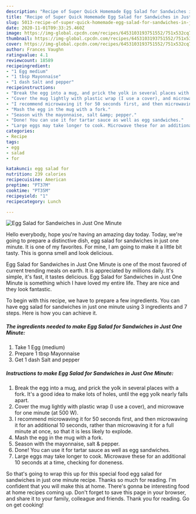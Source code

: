 ```yaml
---
description: "Recipe of Super Quick Homemade Egg Salad for Sandwiches in Just One Minute"
title: "Recipe of Super Quick Homemade Egg Salad for Sandwiches in Just One Minute"
slug: 5013-recipe-of-super-quick-homemade-egg-salad-for-sandwiches-in-just-one-minute
date: 2020-11-01T09:33:25.460Z
image: https://img-global.cpcdn.com/recipes/6453103193751552/751x532cq70/egg-salad-for-sandwiches-in-just-one-minute-recipe-main-photo.jpg
thumbnail: https://img-global.cpcdn.com/recipes/6453103193751552/751x532cq70/egg-salad-for-sandwiches-in-just-one-minute-recipe-main-photo.jpg
cover: https://img-global.cpcdn.com/recipes/6453103193751552/751x532cq70/egg-salad-for-sandwiches-in-just-one-minute-recipe-main-photo.jpg
author: Frances Vaughn
ratingvalue: 4.1
reviewcount: 18589
recipeingredient:
- "1 Egg medium"
- "1 tbsp Mayonnaise"
- "1 dash Salt and pepper"
recipeinstructions:
- "Break the egg into a mug, and prick the yolk in several places with a fork.  It&#39;s a good idea to make lots of holes, until the egg yolk nearly falls apart."
- "Cover the mug lightly with plastic wrap (I use a cover), and microwave for one minute (at 500 W)."
- "I recommend microwaving it for 50 seconds first, and then microwaving it for an additional 10 seconds, rather than microwaving it for a full minute at once, so that it is less likely to explode."
- "Mash the egg in the mug with a fork."
- "Season with the mayonnaise, salt &amp; pepper."
- "Done! You can use it for tartar sauce as well as egg sandwiches."
- "Large eggs may take longer to cook. Microwave these for an additional 10 seconds at a time, checking for doneness."
categories:
- Recipe
tags:
- egg
- salad
- for

katakunci: egg salad for 
nutrition: 239 calories
recipecuisine: American
preptime: "PT37M"
cooktime: "PT35M"
recipeyield: "1"
recipecategory: Lunch

---
```



![Egg Salad for Sandwiches in Just One Minute](https://img-global.cpcdn.com/recipes/6453103193751552/751x532cq70/egg-salad-for-sandwiches-in-just-one-minute-recipe-main-photo.jpg)

Hello everybody, hope you're having an amazing day today. Today, we're going to prepare a distinctive dish, egg salad for sandwiches in just one minute. It is one of my favorites. For mine, I am going to make it a little bit tasty. This is gonna smell and look delicious.



Egg Salad for Sandwiches in Just One Minute is one of the most favored of current trending meals on earth. It is appreciated by millions daily. It's simple, it's fast, it tastes delicious. Egg Salad for Sandwiches in Just One Minute is something which I have loved my entire life. They are nice and they look fantastic.


To begin with this recipe, we have to prepare a few ingredients. You can have egg salad for sandwiches in just one minute using 3 ingredients and 7 steps. Here is how you can achieve it.

<!--inarticleads1-->

##### The ingredients needed to make Egg Salad for Sandwiches in Just One Minute:

1. Take 1 Egg (medium)
1. Prepare 1 tbsp Mayonnaise
1. Get 1 dash Salt and pepper




<!--inarticleads2-->

##### Instructions to make Egg Salad for Sandwiches in Just One Minute:

1. Break the egg into a mug, and prick the yolk in several places with a fork.  It&#39;s a good idea to make lots of holes, until the egg yolk nearly falls apart.
1. Cover the mug lightly with plastic wrap (I use a cover), and microwave for one minute (at 500 W).
1. I recommend microwaving it for 50 seconds first, and then microwaving it for an additional 10 seconds, rather than microwaving it for a full minute at once, so that it is less likely to explode.
1. Mash the egg in the mug with a fork.
1. Season with the mayonnaise, salt &amp; pepper.
1. Done! You can use it for tartar sauce as well as egg sandwiches.
1. Large eggs may take longer to cook. Microwave these for an additional 10 seconds at a time, checking for doneness.




So that's going to wrap this up for this special food egg salad for sandwiches in just one minute recipe. Thanks so much for reading. I'm confident that you will make this at home. There's gonna be interesting food at home recipes coming up. Don't forget to save this page in your browser, and share it to your family, colleague and friends. Thank you for reading. Go on get cooking!

